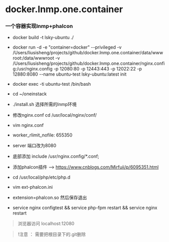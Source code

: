 # docker.lnmp.one.container
### 一个容器实现lnmp+phalcon

-   docker build -t lsky-ubuntu ./
-   docker run -d -e "container=docker" --privileged -v         /Users/liusisheng/projects/github/docker.lnmp.one.container/data/wwwroot:/data/wwwroot -v /Users/liusisheng/projects/github/docker.lnmp.one.container/nginx.config:/usr/nginx.config -p 12080:80 -p 12443:443 -p 12022:22 -p 12880:8080 --name ubuntu-test lsky-ubuntu:latest init

-   docker exec -ti ubuntu-test /bin/bash

- cd ~/oneinstack

- ./install.sh    选择所需的lnmp环境

- 修改nginx.conf  cd /usr/local/nginx/conf/

- vim nginx.conf

- worker_rlimit_nofile: 655350

- server 端口改为8080

- 底部添加 include /usr/nginx.config/*.conf;

- 添加phalcon插件 --> https://www.cnblogs.com/Mirfuii/p/6095351.html


- cd /usr/local/php/etc/php.d

- vim ext-phalcon.ini

- extension=phalcon.so 然后保存退出

- service nginx configtest && service php-fpm restart && service nginx restart

> 浏览器访问 localhost:12080

> !注意 ： 需要把根目录下的.git删除
